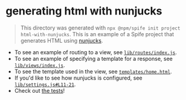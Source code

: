 # generating html with nunjucks

> This directory was generated with `npx @npm/spife init project html-with-nunjucks`.
This is an example of a Spife project that generates HTML using [nunjucks](https://mozilla.github.io/nunjucks/).

- To see an example of routing to a view, see [`lib/routes/index.js`](./lib/routes/index.js).
- To see an example of specifying a template for a response, see [`lib/views/index.js`](./lib/views/index.js).
- To see the template used in the view, see [`templates/home.html`](./templates/home.html).
- If you'd like to see how nunjucks is configured, see [`lib/settings.js#L11-21`](./lib/settings.js#L11-21).
- Check out [the tests](./test/basic-test.js)!
